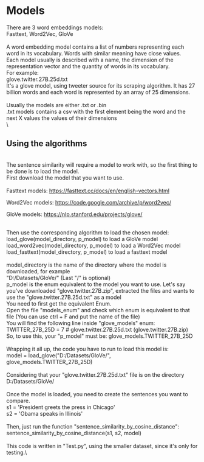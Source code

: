 # Models
There are 3 word embeddings models:\
Fasttext, Word2Vec, GloVe\
\
A word embedding model contains a list of numbers representing each word in its vocabulary. Words with similar meaning have close values.\
Each model usually is described with a name, the dimension of the representation vector and the quantity of words in its vocabulary.\
For example:\
glove.twitter.27B.25d.txt\
It's a glove model, using tweeter source for its scraping algorithm. It has 27 billion words and each word is represented by an array of 25 dimensions.\
\
Usually the models are either .txt or .bin\
.txt models contains a csv with the first element being the word and the next X values the values of their dimensions\
\
## Using the algorithms
\
The sentence similarity will require a model to work with, so the first thing to be done is to load the model.\
First download the model that you want to use.\
\
Fasttext models: https://fasttext.cc/docs/en/english-vectors.html

Word2Vec models: https://code.google.com/archive/p/word2vec/

GloVe models: https://nlp.stanford.edu/projects/glove/

\
Then use the corresponding algorithm to load the chosen model:\
load_glove(model_directory, p_model) to load a GloVe model\
load_word2vec(model_directory, p_model) to load a Word2Vec model\
load_fasttext(model_directory, p_model) to load a fasttext model\
\
model_directory is the name of the directory where the model is downloaded, for example\
"D:/Datasets/GloVe/" (Last "/" is optional)\
p_model is the enum equivalent to the model you want to use. Let's say you've downloaded "glove.twitter.27B.zip", extracted the files and wants to use the "glove.twitter.27B.25d.txt" as a model\
You need to first get the equivalent Enum.\
Open the file "models_enum" and check which enum is equivalent to that file (You can use ctrl + F and put the name of the file)\
You will find the following line inside "glove_models" enum:\
TWITTER_27B_25D = 7         # glove.twitter.27B.25d.txt     (glove.twitter.27B.zip)\
So, to use this, your "p_model" must be: glove_models.TWITTER_27B_25D\
\
Wrapping it all up, the code you have to run to load this model is:\
model = load_glove("D:/Datasets/GloVe/", glove_models.TWITTER_27B_25D)\
\
Considering that your "glove.twitter.27B.25d.txt" file is on the directory D:/Datasets/GloVe/\
\
Once the model is loaded, you need to create the sentences you want to compare.\
s1 = 'President greets the press in Chicago'\
s2 = 'Obama speaks in Illinois'\
\
Then, just run the function "sentence_similarity_by_cosine_distance":\
sentence_similarity_by_cosine_distance(s1, s2, model)\
\
This code is written in "Test.py", using the smaller dataset, since it's only for testing.\
